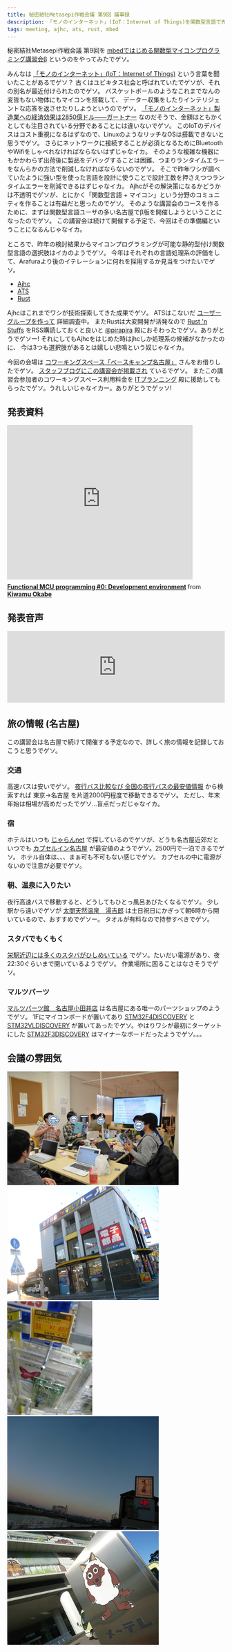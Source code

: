 ```yaml
---
title: 秘密結社Metasepi作戦会議 第9回 議事録
description: 「モノのインターネット」(IoT：Internet of Things)を関数型言語で先取りでゲソ!
tags: meeting, ajhc, ats, rust, mbed
---
```


秘密結社Metasepi作戦会議 第9回を
[mbedではじめる関数型マイコンプログラミング講習会β](http://partake.in/events/ab56454b-c305-4f3b-b8ce-872871ab7da9)
というのをやってみたでゲソ。

みんなは
[「モノのインターネット」(IoT：Internet of Things)](http://ja.wikipedia.org/wiki/%E3%83%A2%E3%83%8E%E3%81%AE%E3%82%A4%E3%83%B3%E3%82%BF%E3%83%BC%E3%83%8D%E3%83%83%E3%83%88)
という言葉を聞いたことがあるでゲソ？
古くはユビキタス社会と呼ばれていたでゲソが、それの別名が最近付けられたのでゲソ。
バスケットボールのようなこれまでなんの変哲もない物体にもマイコンを搭載して、
データー収集をしたりインテリジェントな応答を返させたりしようというのでゲソ。
[「モノのインターネット」製造業への経済効果は2850億ドル――ガートナー](http://monoist.atmarkit.co.jp/mn/articles/1310/15/news009.html)
なのだそうで、金額はともかくとしても注目されている分野であることには違いないでゲソ。
このIoTのデバイスはコスト重視になるはずなので、LinuxのようなリッチなOSは搭載できないと思うでゲソ。
さらにネットワークに接続することが必須となるためにBluetoothやWifiをしゃべれなければならないはずじゃなイカ。
そのような複雑な機器にもかかわらず出荷後に製品をデバッグすることは困難、つまりランタイムエラーをなんらかの方法で削減しなければならないのでゲソ。
そこで昨年ワシが調べていたように強い型を使った言語を設計に使うことで設計工数を押さえつつランタイムエラーを削減できるはずじゃなイカ。
Ajhcがその解決策になるかどうかは不透明でゲソが、とにかく「関数型言語 + マイコン」という分野のコミュニティを作ることは有益だと思ったのでゲソ。
そのような講習会のコースを作るために、まずは関数型言語ユーザの多い名古屋でβ版を開催しようということになったのでゲソ。
この講習会は続けて開催する予定で、今回はその準備編ということになるんじゃなイカ。

ところで、昨年の検討結果からマイコンプログラミングが可能な静的型付け関数型言語の選択肢はイカのようでゲソ。
今年はそれぞれの言語処理系の評価をして、Arafuraより後のイテレーションに何れを採用するか見当をつけたいでゲソ。

* [Ajhc](http://ajhc.metasepi.org/)
* [ATS](http://www.ats-lang.org/)
* [Rust](http://www.rust-lang.org/)

Ajhcはこれまでワシが技術探索してきた成果でゲソ。
ATSはこないだ [ユーザーグループを作って](2013-12-24-jats-ug.html) 詳細調査中。
またRustは大変開発が活発なので
[Rust 'n Stuffs](http://cmr.github.io/)
をRSS購読しておくと良いと
[\@pirapira](https://twitter.com/pirapira)
殿におそわったでゲソ。ありがとうでゲソー!
それにしてもAjhcをはじめた時はjhcしか処理系の候補がなかったのに、
今は3つも選択肢があるとは嬉しい悲鳴という奴じゃなイカ。

今回の会場は
[コワーキングスペース「ベースキャンプ名古屋」](http://basecamp-nagoya.jp/)
さんをお借りしたでゲソ。
[スタッフブログにこの講習会が掲載され](http://basecamp-nagoya.jp/blog/entry-794.html)
ているでゲソ。
またこの講習会参加者のコワーキングスペース利用料金を
[ITプランニング](http://www.itpl.co.jp/)
殿に援助してもらったでゲソ。うれしいじゃなイカー。ありがとうでゲッソ!

## 発表資料

<iframe src="http://www.slideshare.net/slideshow/embed_code/29698577" width="427" height="356" frameborder="0" marginwidth="0" marginheight="0" scrolling="no" style="border:1px solid #CCC;border-width:1px 1px 0;margin-bottom:5px" allowfullscreen> </iframe> <div style="margin-bottom:5px"> <strong> <a href="https://www.slideshare.net/master_q/functional-mcu-programming-0-development-environment" title="Functional MCU programming #0: Development environment" target="_blank">Functional MCU programming #0: Development environment</a> </strong> from <strong><a href="http://www.slideshare.net/master_q" target="_blank">Kiwamu Okabe</a></strong> </div>

## 発表音声

<iframe width="100%" height="166" scrolling="no" frameborder="no" src="https://w.soundcloud.com/player/?url=https%3A//api.soundcloud.com/tracks/128115689&amp;color=ff6600&amp;auto_play=false&amp;show_artwork=true"></iframe>

## 旅の情報 (名古屋)

この講習会は名古屋で続けて開催する予定なので、詳しく旅の情報を記録しておこうと思うでゲソ。

### 交通

高速バスは安いでゲソ。
[夜行バス比較なび 全国の夜行バスの最安値情報](http://www.bushikaku.net/)
から検索すれば 東京→名古屋 を片道2000円程度で移動できるでゲソ。
ただし、年末年始は相場が高めだったでゲソ...盲点だっだじゃなイカ。

### 宿

ホテルはいつも
[じゃらんnet](http://www.jalan.net/)
で探しているのでゲソが、どうも名古屋近郊だといつでも
[カプセルイン名古屋](http://www.jalan.net/yad335292/plan/)
が最安値のようでゲソ。2500円で一泊できるでゲソ。
ホテル自体は、、、まぁ可も不可もない感じでゲソ。
カプセルの中に電源がないので注意が必要でゲソ。

### 朝、温泉に入りたい

夜行高速バスで移動すると、どうしてもひとっ風呂あびたくなるでゲソ。
少し駅から遠いでゲソが
[太閤天然温泉　湯吉郎](http://www.toukichirou.com/index.html)
は土日祝日にかぎって朝6時から開いているので、おすすめでゲソー。
タオルが有料なので持参すべきでゲソ。

### スタバでもくもく

[栄駅近辺には多くのスタバがひしめいている](http://www.starbucks.co.jp/store/search/detail.php?id=389)
でゲソ。たいだい電源があり、夜22:30ぐらいまで開いているようでゲソ。
作業場所に困ることはなさそうでゲソ。

### マルツパーツ

[マルツパーツ館　名古屋小田井店](http://www.marutsu.co.jp/nagoyaotai/)
は名古屋にある唯一のパーツショップのようでゲソ。
1Fにマイコンボードが置いてあり
[STM32F4DISCOVERY](http://www.st.com/web/jp/catalog/tools/FM116/SC959/SS1532/PF252419)
と
[STM32VLDISCOVERY](http://www.st.com/web/jp/catalog/tools/FM116/SC959/SS1532/PF250863)
が置いてあったでゲソ。やはりワシが最初にターゲットにした
[STM32F3DISCOVERY](http://www.st-japan.co.jp/web/jp/catalog/tools/PF254044)
はマイナーなボードだったようでゲソ。。。

## 会議の雰囲気

![](/img/20140105_mbed_fp_meeting.jpg)
![](/img/20140105_R1098744.jpg)
![](/img/20140105_R1098746.jpg)
![](/img/20140105_R1098739.jpg)
![](/img/20140105_R1098741.jpg)
